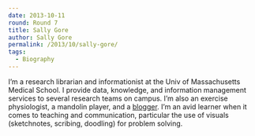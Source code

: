 ```yaml
---
date: 2013-10-11
round: Round 7
title: Sally Gore
author: Sally Gore
permalink: /2013/10/sally-gore/
tags:
  - Biography
---
```

I&#8217;m a research librarian and informationist at the Univ of Massachusetts Medical School. I provide data, knowledge, and information management services to several research teams on campus. I&#8217;m also an exercise physiologist, a mandolin player, and a <a title="A Librarian by Any Other Name" href="http://librarianhats.net" target="_blank">blogger</a>. I&#8217;m an avid learner when it comes to teaching and communication, particular the use of visuals (sketchnotes, scribing, doodling) for problem solving.
